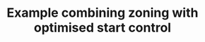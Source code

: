 ---
layout: link
link_url: https://www.trustedreviews.com/reviews/honeywell-evohome-2
title: Example combining zoning with optimised start control
source: Trusted Reviews
card: Zone your heating
petal: 
task: 
---